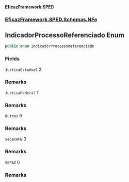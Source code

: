 #### [EficazFramework.SPED](EficazFrameworkSPED.md 'EficazFramework SPED')
### [EficazFramework.SPED.Schemas.NFe](EficazFramework.SPED.Schemas.NFe.md 'EficazFramework.SPED.Schemas.NFe')

## IndicadorProcessoReferenciado Enum

```csharp
public enum IndicadorProcessoReferenciado
```
### Fields

<a name='EficazFramework.SPED.Schemas.NFe.IndicadorProcessoReferenciado.JusticaEstadual'></a>

`JusticaEstadual` 2

### Remarks

<a name='EficazFramework.SPED.Schemas.NFe.IndicadorProcessoReferenciado.JusticaFederal'></a>

`JusticaFederal` 1

### Remarks

<a name='EficazFramework.SPED.Schemas.NFe.IndicadorProcessoReferenciado.Outros'></a>

`Outros` 9

### Remarks

<a name='EficazFramework.SPED.Schemas.NFe.IndicadorProcessoReferenciado.SecexRFB'></a>

`SecexRFB` 3

### Remarks

<a name='EficazFramework.SPED.Schemas.NFe.IndicadorProcessoReferenciado.SEFAZ'></a>

`SEFAZ` 0

### Remarks